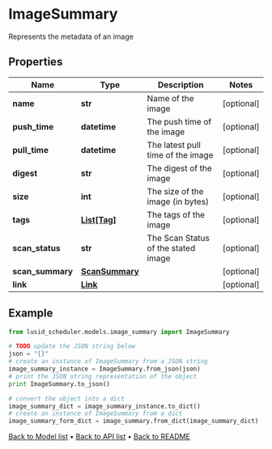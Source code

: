 # ImageSummary

Represents the metadata of an image

## Properties
Name | Type | Description | Notes
------------ | ------------- | ------------- | -------------
**name** | **str** | Name of the image | [optional] 
**push_time** | **datetime** | The push time of the image | [optional] 
**pull_time** | **datetime** | The latest pull time of the image | [optional] 
**digest** | **str** | The digest of the image | [optional] 
**size** | **int** | The size of the image (in bytes) | [optional] 
**tags** | [**List[Tag]**](Tag.md) | The tags of the image | [optional] 
**scan_status** | **str** | The Scan Status of the stated image | [optional] 
**scan_summary** | [**ScanSummary**](ScanSummary.md) |  | [optional] 
**link** | [**Link**](Link.md) |  | [optional] 

## Example

```python
from lusid_scheduler.models.image_summary import ImageSummary

# TODO update the JSON string below
json = "{}"
# create an instance of ImageSummary from a JSON string
image_summary_instance = ImageSummary.from_json(json)
# print the JSON string representation of the object
print ImageSummary.to_json()

# convert the object into a dict
image_summary_dict = image_summary_instance.to_dict()
# create an instance of ImageSummary from a dict
image_summary_form_dict = image_summary.from_dict(image_summary_dict)
```
[Back to Model list](../README.md#documentation-for-models) &#8226; [Back to API list](../README.md#documentation-for-api-endpoints) &#8226; [Back to README](../README.md)


